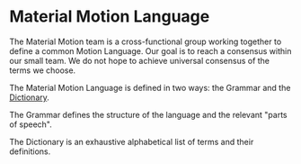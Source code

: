 # Material Motion Language

The Material Motion team is a cross-functional group working together to define a common Motion Language. Our goal is to reach a consensus within our small team. We do not hope to achieve universal consensus of the terms we choose.

The Material Motion Language is defined in two ways: the Grammar and the [Dictionary](dictionary.md).

The Grammar defines the structure of the language and the relevant "parts of speech".

The Dictionary is an exhaustive alphabetical list of terms and their definitions.

<!--

LGTM:
- featherless

-->
